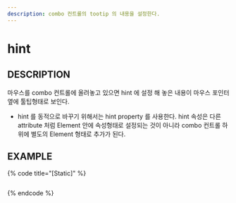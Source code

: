 ```yaml
---
description: combo 컨트롤의 tootip 의 내용을 설정한다.
---
```


#   hint                     

## DESCRIPTION

마우스를 combo 컨트롤에 올려놓고 있으면 hint 에 설정 해 놓은 내용이 마우스 포인터 옆에 툴팁형태로 보인다.

* hint 를 동적으로 바꾸기 위해서는 hint property 를 사용한다.
hint 속성은 다른 attribute 처럼 Element 안에 속성형태로 설정되는 것이 아니라 
combo 컨트롤 하위에 별도의 Element 형태로 추가가 된다.   
                     
## EXAMPLE

{% code title="\[Static\]" %}
```markup

```
{% endcode %}



